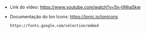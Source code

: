 * Link do vídeo: https://www.youtube.com/watch?v=5n-tiNha5kw

* Documentação do Ion Icons: https://ionic.io/ionicons

      https://fonts.google.com/selection/embed